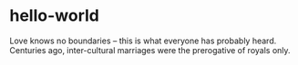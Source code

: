# hello-world

Love knows no boundaries – this is what everyone has probably heard. Centuries ago, 
inter-cultural marriages were the prerogative of royals only.
